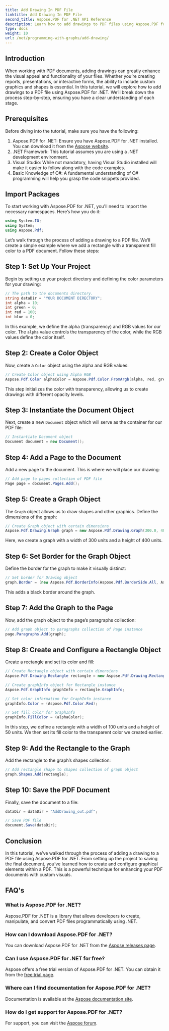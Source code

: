 ```yaml
---
title: Add Drawing In PDF File
linktitle: Add Drawing In PDF File
second_title: Aspose.PDF for .NET API Reference
description: Learn how to add drawings to PDF files using Aspose.PDF for .NET. This step-by-step guide covers color settings, adding shapes, and saving your PDF.
type: docs
weight: 10
url: /net/programming-with-graphs/add-drawing/
---
```

## Introduction

When working with PDF documents, adding drawings can greatly enhance the visual appeal and functionality of your files. Whether you’re creating reports, presentations, or interactive forms, the ability to include custom graphics and shapes is essential. In this tutorial, we will explore how to add drawings to a PDF file using Aspose.PDF for .NET. We’ll break down the process step-by-step, ensuring you have a clear understanding of each stage.

## Prerequisites

Before diving into the tutorial, make sure you have the following:

1. Aspose.PDF for .NET: Ensure you have Aspose.PDF for .NET installed. You can download it from the [Aspose website](https://releases.aspose.com/pdf/net/).
2. .NET Framework: This tutorial assumes you are using a .NET development environment.
3. Visual Studio: While not mandatory, having Visual Studio installed will make it easier to follow along with the code examples.
4. Basic Knowledge of C#: A fundamental understanding of C# programming will help you grasp the code snippets provided.

## Import Packages

To start working with Aspose.PDF for .NET, you'll need to import the necessary namespaces. Here’s how you do it:

```csharp
using System.IO;
using System;
using Aspose.Pdf;
```

Let’s walk through the process of adding a drawing to a PDF file. We’ll create a simple example where we add a rectangle with a transparent fill color to a PDF document. Follow these steps:

## Step 1: Set Up Your Project

Begin by setting up your project directory and defining the color parameters for your drawing:

```csharp
// The path to the documents directory.
string dataDir = "YOUR DOCUMENT DIRECTORY";
int alpha = 10;
int green = 0;
int red = 100;
int blue = 0;
```

In this example, we define the alpha (transparency) and RGB values for our color. The `alpha` value controls the transparency of the color, while the RGB values define the color itself.

## Step 2: Create a Color Object

Now, create a `Color` object using the alpha and RGB values:

```csharp
// Create Color object using Alpha RGB
Aspose.Pdf.Color alphaColor = Aspose.Pdf.Color.FromArgb(alpha, red, green, blue); // Provide alpha channel
```

This step initializes the color with transparency, allowing us to create drawings with different opacity levels.

## Step 3: Instantiate the Document Object

Next, create a new `Document` object which will serve as the container for our PDF file:

```csharp
// Instantiate Document object
Document document = new Document();
```

## Step 4: Add a Page to the Document

Add a new page to the document. This is where we will place our drawing:

```csharp
// Add page to pages collection of PDF file
Page page = document.Pages.Add();
```

## Step 5: Create a Graph Object

The `Graph` object allows us to draw shapes and other graphics. Define the dimensions of the graph:

```csharp
// Create Graph object with certain dimensions
Aspose.Pdf.Drawing.Graph graph = new Aspose.Pdf.Drawing.Graph(300.0, 400.0);
```

Here, we create a graph with a width of 300 units and a height of 400 units.

## Step 6: Set Border for the Graph Object

Define the border for the graph to make it visually distinct:

```csharp
// Set border for Drawing object
graph.Border = (new Aspose.Pdf.BorderInfo(Aspose.Pdf.BorderSide.All, Aspose.Pdf.Color.Black));
```

This adds a black border around the graph.

## Step 7: Add the Graph to the Page

Now, add the graph object to the page’s paragraphs collection:

```csharp
// Add graph object to paragraphs collection of Page instance
page.Paragraphs.Add(graph);
```

## Step 8: Create and Configure a Rectangle Object

Create a rectangle and set its color and fill:

```csharp
// Create Rectangle object with certain dimensions
Aspose.Pdf.Drawing.Rectangle rectangle = new Aspose.Pdf.Drawing.Rectangle(0, 0, 100, 50);

// Create graphInfo object for Rectangle instance
Aspose.Pdf.GraphInfo graphInfo = rectangle.GraphInfo;

// Set color information for GraphInfo instance
graphInfo.Color = (Aspose.Pdf.Color.Red);

// Set fill color for GraphInfo
graphInfo.FillColor = (alphaColor);
```

In this step, we define a rectangle with a width of 100 units and a height of 50 units. We then set its fill color to the transparent color we created earlier.

## Step 9: Add the Rectangle to the Graph

Add the rectangle to the graph’s shapes collection:

```csharp
// Add rectangle shape to shapes collection of graph object
graph.Shapes.Add(rectangle);
```

## Step 10: Save the PDF Document

Finally, save the document to a file:

```csharp
dataDir = dataDir + "AddDrawing_out.pdf";

// Save PDF file
document.Save(dataDir);
```

## Conclusion

In this tutorial, we’ve walked through the process of adding a drawing to a PDF file using Aspose.PDF for .NET. From setting up the project to saving the final document, you’ve learned how to create and configure graphical elements within a PDF. This is a powerful technique for enhancing your PDF documents with custom visuals.

## FAQ's

### What is Aspose.PDF for .NET?

Aspose.PDF for .NET is a library that allows developers to create, manipulate, and convert PDF files programmatically using .NET.

### How can I download Aspose.PDF for .NET?

You can download Aspose.PDF for .NET from the [Aspose releases page](https://releases.aspose.com/pdf/net/).

### Can I use Aspose.PDF for .NET for free?

Aspose offers a free trial version of Aspose.PDF for .NET. You can obtain it from the [free trial page](https://releases.aspose.com/).

### Where can I find documentation for Aspose.PDF for .NET?

Documentation is available at the [Aspose documentation site](https://reference.aspose.com/pdf/net/).

### How do I get support for Aspose.PDF for .NET?

For support, you can visit the [Aspose forum](https://forum.aspose.com/c/pdf/10).
